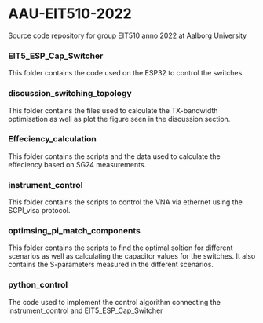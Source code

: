 # AAU-EIT510-2022
Source code repository for group EIT510 anno 2022 at Aalborg University

### EIT5_ESP_Cap_Switcher
This folder contains the code used on the ESP32 to control the switches.

### discussion_switching_topology
This folder contains the files used to calculate the TX-bandwidth optimisation as well as plot the figure seen in the discussion section.

### Effeciency_calculation
This folder contains the scripts and the data used to calculate the effeciency based on SG24 measurements.

### instrument_control
This folder contains the scripts to control the VNA via ethernet using the SCPI_visa protocol.

### optimsing_pi_match_components
This folder contains the scripts to find the optimal soltion for different scenarios as well as calculating the capacitor values for the switches. It also contains the S-parameters measured in the different scenarios.

### python_control
The code used to implement the control algorithm connecting the instrument_control and EIT5_ESP_Cap_Switcher